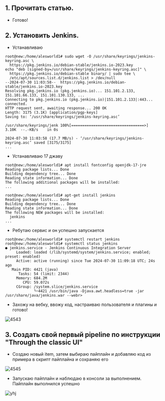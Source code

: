 ## 1. Прочитать статью.

- Готово!

## 2. Установить Jenkins.

- Устанавливаю 

```console
root@new:/home/alesworld1# sudo wget -O /usr/share/keyrings/jenkins-keyring.asc \
  https://pkg.jenkins.io/debian-stable/jenkins.io-2023.key
echo "deb [signed-by=/usr/share/keyrings/jenkins-keyring.asc]" \
  https://pkg.jenkins.io/debian-stable binary/ | sudo tee \
  /etc/apt/sources.list.d/jenkins.list > /dev/null
--2024-07-30 11:03:58--  https://pkg.jenkins.io/debian-stable/jenkins.io-2023.key
Resolving pkg.jenkins.io (pkg.jenkins.io)... 151.101.2.133, 151.101.66.133, 151.101.130.133, ...
Connecting to pkg.jenkins.io (pkg.jenkins.io)|151.101.2.133|:443... connected.
HTTP request sent, awaiting response... 200 OK
Length: 3175 (3.1K) [application/pgp-keys]
Saving to: ‘/usr/share/keyrings/jenkins-keyring.asc’

/usr/share/keyrings/jenk 100%[=================================>]   3.10K  --.-KB/s    in 0s      

2024-07-30 11:03:58 (17.7 MB/s) - ‘/usr/share/keyrings/jenkins-keyring.asc’ saved [3175/3175]
...
```

- Устанавливаю 17 джаву
```console
root@new:/home/alesworld1# apt install fontconfig openjdk-17-jre
Reading package lists... Done
Building dependency tree... Done
Reading state information... Done
The following additional packages will be installed:
...

root@new:/home/alesworld1# apt-get install jenkins
Reading package lists... Done
Building dependency tree... Done
Reading state information... Done
The following NEW packages will be installed:
  jenkins
...
```

- Ребутаю сервис и он успешно запускается
```console
root@new:/home/alesworld1# systemctl restart jenkins
root@new:/home/alesworld1# systemctl status jenkins
● jenkins.service - Jenkins Continuous Integration Server
     Loaded: loaded (/lib/systemd/system/jenkins.service; enabled; preset: enabled)
     Active: active (running) since Tue 2024-07-30 11:09:18 UTC; 24s ago
   Main PID: 4421 (java)
      Tasks: 54 (limit: 2344)
     Memory: 684.2M
        CPU: 59.072s
     CGroup: /system.slice/jenkins.service
             └─4421 /usr/bin/java -Djava.awt.headless=true -jar /usr/share/java/jenkins.war --webr>
```

- Захожу на вебку, ввожу код, настраиваю пользователя и плагины и готово!
  
![4543](https://github.com/user-attachments/assets/126b110f-a639-42ba-bf63-bb1d1bf43281)

## 3. Создать свой первый pipeline по инструкции "Through the classic UI"

- Создаю новый item, затем выбираю пайплайн и добавляю код из примера в скрипт пайплайна и сохраняю его
  
![4545](https://github.com/user-attachments/assets/2b149a6c-f202-4d12-ae0d-907e1ce423c8)

- Запускаю пайплайн и наблюдаю в конcоли за выполнением. Пайплайн выполнился успешно
  
![yhj](https://github.com/user-attachments/assets/3c0fca40-0d30-4f76-bd90-8c598f4ab82b)


